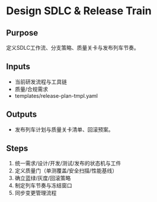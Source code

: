 # Design SDLC & Release Train

## Purpose

定义SDLC工作流、分支策略、质量关卡与发布列车节奏。

## Inputs

- 当前研发流程与工具链
- 质量/合规需求
- templates/release-plan-tmpl.yaml

## Outputs

- 发布列车计划与质量关卡清单、回滚预案。

## Steps

1. 统一需求/设计/开发/测试/发布的状态机与工件
2. 定义质量门（单测覆盖/安全扫描/性能基线）
3. 确立蓝绿/灰度/回滚策略
4. 制定列车节奏与冻结窗口
5. 同步变更管理流程

